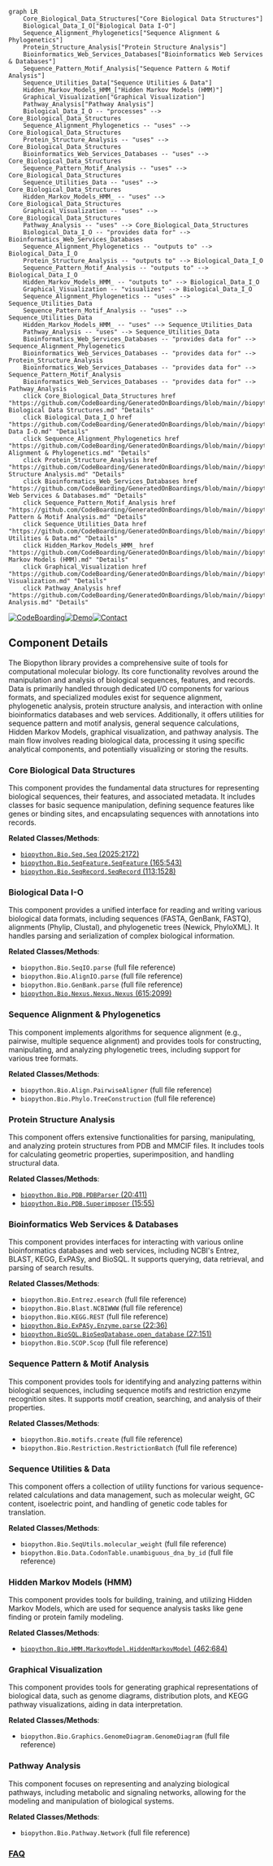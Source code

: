 ```mermaid
graph LR
    Core_Biological_Data_Structures["Core Biological Data Structures"]
    Biological_Data_I_O["Biological Data I-O"]
    Sequence_Alignment_Phylogenetics["Sequence Alignment & Phylogenetics"]
    Protein_Structure_Analysis["Protein Structure Analysis"]
    Bioinformatics_Web_Services_Databases["Bioinformatics Web Services & Databases"]
    Sequence_Pattern_Motif_Analysis["Sequence Pattern & Motif Analysis"]
    Sequence_Utilities_Data["Sequence Utilities & Data"]
    Hidden_Markov_Models_HMM_["Hidden Markov Models (HMM)"]
    Graphical_Visualization["Graphical Visualization"]
    Pathway_Analysis["Pathway Analysis"]
    Biological_Data_I_O -- "processes" --> Core_Biological_Data_Structures
    Sequence_Alignment_Phylogenetics -- "uses" --> Core_Biological_Data_Structures
    Protein_Structure_Analysis -- "uses" --> Core_Biological_Data_Structures
    Bioinformatics_Web_Services_Databases -- "uses" --> Core_Biological_Data_Structures
    Sequence_Pattern_Motif_Analysis -- "uses" --> Core_Biological_Data_Structures
    Sequence_Utilities_Data -- "uses" --> Core_Biological_Data_Structures
    Hidden_Markov_Models_HMM_ -- "uses" --> Core_Biological_Data_Structures
    Graphical_Visualization -- "uses" --> Core_Biological_Data_Structures
    Pathway_Analysis -- "uses" --> Core_Biological_Data_Structures
    Biological_Data_I_O -- "provides data for" --> Bioinformatics_Web_Services_Databases
    Sequence_Alignment_Phylogenetics -- "outputs to" --> Biological_Data_I_O
    Protein_Structure_Analysis -- "outputs to" --> Biological_Data_I_O
    Sequence_Pattern_Motif_Analysis -- "outputs to" --> Biological_Data_I_O
    Hidden_Markov_Models_HMM_ -- "outputs to" --> Biological_Data_I_O
    Graphical_Visualization -- "visualizes" --> Biological_Data_I_O
    Sequence_Alignment_Phylogenetics -- "uses" --> Sequence_Utilities_Data
    Sequence_Pattern_Motif_Analysis -- "uses" --> Sequence_Utilities_Data
    Hidden_Markov_Models_HMM_ -- "uses" --> Sequence_Utilities_Data
    Pathway_Analysis -- "uses" --> Sequence_Utilities_Data
    Bioinformatics_Web_Services_Databases -- "provides data for" --> Sequence_Alignment_Phylogenetics
    Bioinformatics_Web_Services_Databases -- "provides data for" --> Protein_Structure_Analysis
    Bioinformatics_Web_Services_Databases -- "provides data for" --> Sequence_Pattern_Motif_Analysis
    Bioinformatics_Web_Services_Databases -- "provides data for" --> Pathway_Analysis
    click Core_Biological_Data_Structures href "https://github.com/CodeBoarding/GeneratedOnBoardings/blob/main//biopython/Core Biological Data Structures.md" "Details"
    click Biological_Data_I_O href "https://github.com/CodeBoarding/GeneratedOnBoardings/blob/main//biopython/Biological Data I-O.md" "Details"
    click Sequence_Alignment_Phylogenetics href "https://github.com/CodeBoarding/GeneratedOnBoardings/blob/main//biopython/Sequence Alignment & Phylogenetics.md" "Details"
    click Protein_Structure_Analysis href "https://github.com/CodeBoarding/GeneratedOnBoardings/blob/main//biopython/Protein Structure Analysis.md" "Details"
    click Bioinformatics_Web_Services_Databases href "https://github.com/CodeBoarding/GeneratedOnBoardings/blob/main//biopython/Bioinformatics Web Services & Databases.md" "Details"
    click Sequence_Pattern_Motif_Analysis href "https://github.com/CodeBoarding/GeneratedOnBoardings/blob/main//biopython/Sequence Pattern & Motif Analysis.md" "Details"
    click Sequence_Utilities_Data href "https://github.com/CodeBoarding/GeneratedOnBoardings/blob/main//biopython/Sequence Utilities & Data.md" "Details"
    click Hidden_Markov_Models_HMM_ href "https://github.com/CodeBoarding/GeneratedOnBoardings/blob/main//biopython/Hidden Markov Models (HMM).md" "Details"
    click Graphical_Visualization href "https://github.com/CodeBoarding/GeneratedOnBoardings/blob/main//biopython/Graphical Visualization.md" "Details"
    click Pathway_Analysis href "https://github.com/CodeBoarding/GeneratedOnBoardings/blob/main//biopython/Pathway Analysis.md" "Details"
```
[![CodeBoarding](https://img.shields.io/badge/Generated%20by-CodeBoarding-9cf?style=flat-square)](https://github.com/CodeBoarding/CodeBoarding)[![Demo](https://img.shields.io/badge/Try%20our-Demo-blue?style=flat-square)](https://www.codeboarding.org/demo)[![Contact](https://img.shields.io/badge/Contact%20us%20-%20contact@codeboarding.org-lightgrey?style=flat-square)](mailto:contact@codeboarding.org)

## Component Details

The Biopython library provides a comprehensive suite of tools for computational molecular biology. Its core functionality revolves around the manipulation and analysis of biological sequences, features, and records. Data is primarily handled through dedicated I/O components for various formats, and specialized modules exist for sequence alignment, phylogenetic analysis, protein structure analysis, and interaction with online bioinformatics databases and web services. Additionally, it offers utilities for sequence pattern and motif analysis, general sequence calculations, Hidden Markov Models, graphical visualization, and pathway analysis. The main flow involves reading biological data, processing it using specific analytical components, and potentially visualizing or storing the results.

### Core Biological Data Structures
This component provides the fundamental data structures for representing biological sequences, their features, and associated metadata. It includes classes for basic sequence manipulation, defining sequence features like genes or binding sites, and encapsulating sequences with annotations into records.


**Related Classes/Methods**:

- <a href="https://github.com/biopython/biopython/blob/master/Bio/Seq.py#L2025-L2172" target="_blank" rel="noopener noreferrer">`biopython.Bio.Seq.Seq` (2025:2172)</a>
- <a href="https://github.com/biopython/biopython/blob/master/Bio/SeqFeature.py#L165-L543" target="_blank" rel="noopener noreferrer">`biopython.Bio.SeqFeature.SeqFeature` (165:543)</a>
- <a href="https://github.com/biopython/biopython/blob/master/Bio/SeqRecord.py#L113-L1528" target="_blank" rel="noopener noreferrer">`biopython.Bio.SeqRecord.SeqRecord` (113:1528)</a>


### Biological Data I-O
This component provides a unified interface for reading and writing various biological data formats, including sequences (FASTA, GenBank, FASTQ), alignments (Phylip, Clustal), and phylogenetic trees (Newick, PhyloXML). It handles parsing and serialization of complex biological information.


**Related Classes/Methods**:

- `biopython.Bio.SeqIO.parse` (full file reference)
- `biopython.Bio.AlignIO.parse` (full file reference)
- `biopython.Bio.GenBank.parse` (full file reference)
- <a href="https://github.com/biopython/biopython/blob/master/Bio/Nexus/Nexus.py#L615-L2099" target="_blank" rel="noopener noreferrer">`biopython.Bio.Nexus.Nexus.Nexus` (615:2099)</a>


### Sequence Alignment & Phylogenetics
This component implements algorithms for sequence alignment (e.g., pairwise, multiple sequence alignment) and provides tools for constructing, manipulating, and analyzing phylogenetic trees, including support for various tree formats.


**Related Classes/Methods**:

- `biopython.Bio.Align.PairwiseAligner` (full file reference)
- `biopython.Bio.Phylo.TreeConstruction` (full file reference)


### Protein Structure Analysis
This component offers extensive functionalities for parsing, manipulating, and analyzing protein structures from PDB and MMCIF files. It includes tools for calculating geometric properties, superimposition, and handling structural data.


**Related Classes/Methods**:

- <a href="https://github.com/biopython/biopython/blob/master/Bio/PDB/PDBParser.py#L20-L411" target="_blank" rel="noopener noreferrer">`biopython.Bio.PDB.PDBParser` (20:411)</a>
- <a href="https://github.com/biopython/biopython/blob/master/Bio/PDB/Superimposer.py#L15-L55" target="_blank" rel="noopener noreferrer">`biopython.Bio.PDB.Superimposer` (15:55)</a>


### Bioinformatics Web Services & Databases
This component provides interfaces for interacting with various online bioinformatics databases and web services, including NCBI's Entrez, BLAST, KEGG, ExPASy, and BioSQL. It supports querying, data retrieval, and parsing of search results.


**Related Classes/Methods**:

- `biopython.Bio.Entrez.esearch` (full file reference)
- `biopython.Bio.Blast.NCBIWWW` (full file reference)
- `biopython.Bio.KEGG.REST` (full file reference)
- <a href="https://github.com/biopython/biopython/blob/master/Bio/ExPASy/Enzyme.py#L22-L36" target="_blank" rel="noopener noreferrer">`biopython.Bio.ExPASy.Enzyme.parse` (22:36)</a>
- <a href="https://github.com/biopython/biopython/blob/master/BioSQL/BioSeqDatabase.py#L27-L151" target="_blank" rel="noopener noreferrer">`biopython.BioSQL.BioSeqDatabase.open_database` (27:151)</a>
- `biopython.Bio.SCOP.Scop` (full file reference)


### Sequence Pattern & Motif Analysis
This component provides tools for identifying and analyzing patterns within biological sequences, including sequence motifs and restriction enzyme recognition sites. It supports motif creation, searching, and analysis of their properties.


**Related Classes/Methods**:

- `biopython.Bio.motifs.create` (full file reference)
- `biopython.Bio.Restriction.RestrictionBatch` (full file reference)


### Sequence Utilities & Data
This component offers a collection of utility functions for various sequence-related calculations and data management, such as molecular weight, GC content, isoelectric point, and handling of genetic code tables for translation.


**Related Classes/Methods**:

- `biopython.Bio.SeqUtils.molecular_weight` (full file reference)
- `biopython.Bio.Data.CodonTable.unambiguous_dna_by_id` (full file reference)


### Hidden Markov Models (HMM)
This component provides tools for building, training, and utilizing Hidden Markov Models, which are used for sequence analysis tasks like gene finding or protein family modeling.


**Related Classes/Methods**:

- <a href="https://github.com/biopython/biopython/blob/master/Bio/HMM/MarkovModel.py#L462-L684" target="_blank" rel="noopener noreferrer">`biopython.Bio.HMM.MarkovModel.HiddenMarkovModel` (462:684)</a>


### Graphical Visualization
This component provides tools for generating graphical representations of biological data, such as genome diagrams, distribution plots, and KEGG pathway visualizations, aiding in data interpretation.


**Related Classes/Methods**:

- `biopython.Bio.Graphics.GenomeDiagram.GenomeDiagram` (full file reference)


### Pathway Analysis
This component focuses on representing and analyzing biological pathways, including metabolic and signaling networks, allowing for the modeling and manipulation of biological systems.


**Related Classes/Methods**:

- `biopython.Bio.Pathway.Network` (full file reference)




### [FAQ](https://github.com/CodeBoarding/GeneratedOnBoardings/tree/main?tab=readme-ov-file#faq)